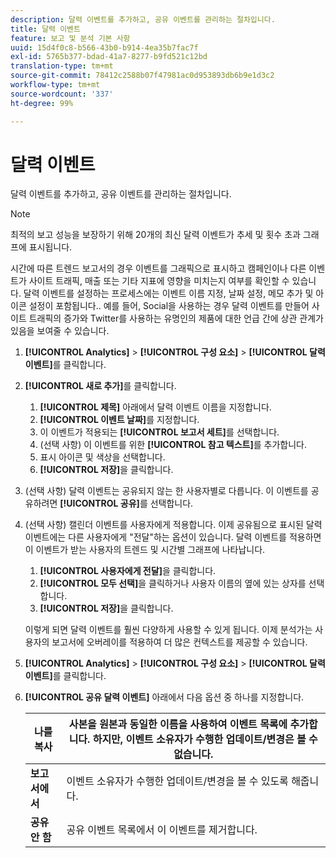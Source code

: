 ```yaml
---
description: 달력 이벤트를 추가하고, 공유 이벤트를 관리하는 절차입니다.
title: 달력 이벤트
feature: 보고 및 분석 기본 사항
uuid: 15d4f0c8-b566-43b0-b914-4ea35b7fac7f
exl-id: 5765b377-bdad-41a7-8277-b9fd521c12bd
translation-type: tm+mt
source-git-commit: 78412c2588b07f47981ac0d953893db6b9e1d3c2
workflow-type: tm+mt
source-wordcount: '337'
ht-degree: 99%

---
```


# 달력 이벤트

달력 이벤트를 추가하고, 공유 이벤트를 관리하는 절차입니다.

>[!NOTE]
>
>최적의 보고 성능을 보장하기 위해 20개의 최신 달력 이벤트가 추세 및 횟수 초과 그래프에 표시됩니다.

시간에 따른 트렌드 보고서의 경우 이벤트를 그래픽으로 표시하고 캠페인이나 다른 이벤트가 사이트 트래픽, 매출 또는 기타 지표에 영향을 미치는지 여부를 확인할 수 있습니다. 달력 이벤트를 설정하는 프로세스에는 이벤트 이름 지정, 날짜 설정, 메모 추가 및 아이콘 설정이 포함됩니다.. 예를 들어, Social을 사용하는 경우 달력 이벤트를 만들어 사이트 트래픽의 증가와 Twitter를 사용하는 유명인의 제품에 대한 언급 간에 상관 관계가 있음을 보여줄 수 있습니다.

1. **[!UICONTROL Analytics]** > **[!UICONTROL 구성 요소]** > **[!UICONTROL 달력 이벤트]**&#x200B;를 클릭합니다.
1. **[!UICONTROL 새로 추가]**&#x200B;를 클릭합니다.
   1. **[!UICONTROL 제목]** 아래에서 달력 이벤트 이름을 지정합니다.
   1. **[!UICONTROL 이벤트 날짜]**&#x200B;를 지정합니다.
   1. 이 이벤트가 적용되는 **[!UICONTROL 보고서 세트]**&#x200B;를 선택합니다.
   1. (선택 사항) 이 이벤트를 위한 **[!UICONTROL 참고 텍스트]**&#x200B;를 추가합니다.
   1. 표시 아이콘 및 색상을 선택합니다.
   1. **[!UICONTROL 저장]**&#x200B;을 클릭합니다.
1. (선택 사항) 달력 이벤트는 공유되지 않는 한 사용자별로 다릅니다. 이 이벤트를 공유하려면 **[!UICONTROL 공유]**&#x200B;를 선택합니다.
1. (선택 사항) 캘린더 이벤트를 사용자에게 적용합니다. 이제 공유됨으로 표시된 달력 이벤트에는 다른 사용자에게 &quot;전달&quot;하는 옵션이 있습니다. 달력 이벤트를 적용하면 이 이벤트가 받는 사용자의 트렌드 및 시간별 그래프에 나타납니다.
   1. **[!UICONTROL 사용자에게 전달]**&#x200B;을 클릭합니다.
   1. **[!UICONTROL 모두 선택]**&#x200B;을 클릭하거나 사용자 이름의 옆에 있는 상자를 선택합니다.
   1. **[!UICONTROL 저장]**&#x200B;을 클릭합니다.

   이렇게 되면 달력 이벤트를 훨씬 다양하게 사용할 수 있게 됩니다. 이제 분석가는 사용자의 보고서에 오버레이를 적용하여 더 많은 컨텍스트를 제공할 수 있습니다.
1. **[!UICONTROL Analytics]** > **[!UICONTROL 구성 요소]** > **[!UICONTROL 달력 이벤트]**&#x200B;를 클릭합니다.
1. **[!UICONTROL 공유 달력 이벤트]** 아래에서 다음 옵션 중 하나를 지정합니다.

   | **나를 복사** | 사본을 원본과 동일한 이름을 사용하여 이벤트 목록에 추가합니다. 하지만, 이벤트 소유자가 수행한 업데이트/변경은 볼 수 없습니다. |
   |---|---|
   | **보고서에서** | 이벤트 소유자가 수행한 업데이트/변경을 볼 수 있도록 해줍니다. |
   | **공유 안 함** | 공유 이벤트 목록에서 이 이벤트를 제거합니다. |
